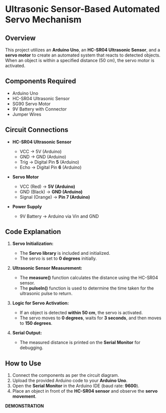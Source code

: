 # **Ultrasonic Sensor-Based Automated Servo Mechanism**

## **Overview**  
This project utilizes an **Arduino Uno**, an **HC-SR04 Ultrasonic Sensor**, and a **servo motor** to create an automated system that reacts to detected objects. When an object is within a specified distance (50 cm), the servo motor is activated.

## **Components Required**  
- Arduino Uno  
- HC-SR04 Ultrasonic Sensor  
- SG90 Servo Motor  
- 9V Battery with Connector  
- Jumper Wires  

## **Circuit Connections**  
- **HC-SR04 Ultrasonic Sensor**  
  - VCC → 5V (Arduino)  
  - GND → GND (Arduino)  
  - Trig → Digital Pin **5** (Arduino)  
  - Echo → Digital Pin **6** (Arduino)  

- **Servo Motor**  
  - VCC (Red) → **5V (Arduino)**  
  - GND (Black) → **GND (Arduino)**  
  - Signal (Orange) → **Pin 7 (Arduino)**  

- **Power Supply**  
  - 9V Battery → Arduino via Vin and GND  

## **Code Explanation**  
1. **Servo Initialization:**  
   - The **Servo library** is included and initialized.  
   - The servo is set to **0 degrees** initially.  

2. **Ultrasonic Sensor Measurement:**  
   - The **measure()** function calculates the distance using the HC-SR04 sensor.  
   - The **pulseIn()** function is used to determine the time taken for the ultrasonic pulse to return.  

3. **Logic for Servo Activation:**  
   - If an object is detected **within 50 cm**, the servo is activated.  
   - The servo moves to **0 degrees**, waits for **3 seconds**, and then moves to **150 degrees**.  

4. **Serial Output:**  
   - The measured distance is printed on the **Serial Monitor** for debugging.  

## **How to Use**  
1. Connect the components as per the circuit diagram.  
2. Upload the provided Arduino code to your **Arduino Uno**.  
3. Open the **Serial Monitor** in the Arduino IDE (baud rate: **9600**).  
4. Place an object in front of the **HC-SR04 sensor** and observe the **servo movement**.  

**DEMONSTRATION**  


